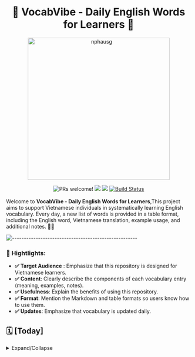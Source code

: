 
<h1 align="center"> 📗 VocabVibe - Daily English Words for Learners 🚀
</h1>
<p align="center">
<a href="https://revolut.me/nphausg" target="_blank"><img src="docs/thumbnail.jpeg" alt="nphausg" style="width: 386px !important;" ></a>
</p>
<p align="center">
<div align="center">
    <img src="https://img.shields.io/badge/PRs-welcome-brightgreen.svg" alt="PRs welcome!" />
    <img src="https://img.shields.io/badge/License-Apache%202.0-success.svg">
    <img src="https://circleci.com/gh/twilio-labs/plugin-rtc.svg?style=svg">
    <a href="https://github.com/nphausg/VocabVibe/actions/workflows/deploy.yml">
        <img alt="Build Status" src="https://github.com/nphausg/VocabVibe/actions/workflows/deploy.yml/badge.svg">
    </a>
</div>
<br>
<span>Welcome to <b>VocabVibe - Daily English Words for Learners</b>,This project aims to support Vietnamese individuals in systematically learning English vocabulary. Every day, a new list of words is provided in a table format, including the English word, Vietnamese translation, example usage, and additional notes.  🎨📱
</span>
<br>
</p>

![-----------------------------------------------------](https://raw.githubusercontent.com/andreasbm/readme/master/assets/lines/colored.png)

### 🚀 Hightlights:

- **✅ Target Audience** : Emphasize that this repository is designed for Vietnamese learners.
- **✅ Content**: Clearly describe the components of each vocabulary entry (meaning, examples, notes).
- **✅ Usefulness**: Explain the benefits of using this repository.
- **✅ Format**: Mention the Markdown and table formats so users know how to use them.
- **✅ Updates**: Emphasize that vocabulary is updated daily.


## 🗓️ [Today]

<details>
  <summary>Expand/Collapse</summary>

  | Words       | Meaning       | Example                                 | Notes                                     |
  | ----------- | ------------- | --------------------------------------- | ----------------------------------------- |
  | <a href="https://dictionary.cambridge.org/dictionary/english/eliminate">eliminate</a> | loại bỏ (to remove or take away someone or something)| A move towards healthy eating could help eliminate heart disease. | C1 |
  | <a href="https://dictionary.cambridge.org/dictionary/english/tariff">tariff</a> | thuế quan (a charge or list of charges either for services or on goods entering a country)| An agreement was reached to eliminate tariffs on information technology products | - |
  | <a href="https://dictionary.cambridge.org/dictionary/english/spiritual">spiritual</a> | Tinh thần | elating to deep feelings and beliefs, especially religious beliefs | Traditional ways of life fulfilled both economic and spiritual needs. |
  | <a href="https://dictionary.cambridge.org/dictionary/english/manner">manner</a> | thái độ  (the way in which something is done )| She stared at me in an accusing manner. | - |
  | <a href="https://dictionary.cambridge.org/dictionary/english/rigorously">rigorously</a> | một cách nghiêm ngặc | Manufacturers rigorously test new products to avoid skin reactions in those who use them. | in a careful way so that every part of something is looked at or considered to make certain it is correct or safe |
  | <a href="https://dictionary.cambridge.org/dictionary/english/secular">secular</a> | Thế tục | not having any connection with religion | We live in an increasingly secular society, in which religion has less and less influence on our daily lives. |
  | <a href="https://dictionary.cambridge.org/dictionary/english/diligent">diligent</a> | Siêng năng | Leo is very diligent about his work | - |
  | <a href="https://dictionary.cambridge.org/dictionary/english/essential">essential</a> | Thiết yếu | Government support will be essential if the project is to succeed | B1 |
  | opportunity | Cơ hội        | This is a great opportunity to learn. | Thời điểm hoặc hoàn cảnh thuận lợi.      |
  | <a href="https://dictionary.cambridge.org/dictionary/english/die-hard">die-hard  (idiom)</a> | Kiên trung, bảo thủ, khó thay đổi, ...        | "He's a die-hard fan of Manchester United."               | (Anh ấy là một fan cuồng nhiệt của Manchester United.) - Câu này thể hiện sự trung thành và đam mê mãnh liệt của một người hâm mộ bóng đá.   |
  | <a href="https://dictionary.cambridge.org/dictionary/english/die-off">die-off  (phrasal verb)</a> | Chết dần, chết mòn cho đến khi không còn tồn tại nữa |   Many small businesses died off during the economic crisis.  | Nhiều doanh nghiệp nhỏ đã chết dần trong suốt cuộc khủng hoảng kinh tế. |
  | <a href="https://dictionary.cambridge.org/dictionary/english/cornerstone">cornerston</a> | something of great importance on which everything else depends  | Funds for the school system were the cornerstone of his budget proposal. |
  | challenge     | Thử thách      | Learning a new language is a challenge. | Điều gì đó đòi hỏi nỗ lực và kỹ năng.           |
  | achieve       | Đạt được       | He achieved his goals.                 | Thành công trong việc đạt được điều gì đó.     |
  | <a href="https://dictionary.cambridge.org/dictionary/english/rationable">rationale</a>| Lý lẽ | He don't understand the rationale for these restrictions.     | - |
  | <a href="https://dictionary.cambridge.org/dictionary/english/thrift">rhrift</a>| Tiết kiệm | the careful use of money, especially by avoiding waste     | Trina learned thrift from her mother |
  | <a href="https://dictionary.cambridge.org/dictionary/english/competency">competency</a>| Năng lực | Her competence as a teacher is unquestionable.     | C1 |
  | <a href="https://dictionary.cambridge.org/dictionary/english/nitpicking">nitpicking</a>| Soi mói | If you spent less time nitpicking, you'd get more work done. | _ |
  | <a href="https://dictionary.cambridge.org/dictionary/english/integrity">integrity</a>| Chính trực | No one doubted that the president was a man of the highest integrity.     | C2 |
  | <a href="https://dictionary.cambridge.org/dictionary/english/perseverance">perseverance</a>| Sự kiên trì | Perseverance is key to success. (Sự kiên định và quyết tâm tiếp tục cố gắng.)     | C2 |
  | <a href="https://dictionary.cambridge.org/dictionary/english/advocate">advocate (C2)</a>| Người bào chữa | to publicly support or suggest an idea, development, or way of doing something     | We will continue to advocate for a regional, cooperative approach to the construction project |
  | <a href="https://dictionary.cambridge.org/dictionary/english/perception">perception </a>| Sự nhận thức | These photographs will affect people's perceptions of war  | C2 |
  | <a href="https://dictionary.cambridge.org/dictionary/english/intolerable">intolerable </a>| không thể chịu đựng được | too bad or unpleasant to deal with or accept (The situation has become intolerable)  | C2 |
  | <a href="https://dictionary.cambridge.org/dictionary/english/deceiver">deceiver </a>| Kẻ lừa dối | It could be difficult to detect a lie, especially from a well-practised deceiver.  | C2 |
  | <a href="https://dictionary.cambridge.org/dictionary/english/self-sufficiency">self-sufficiency</a>| Tự cung tự cấp | the quality or state of being able to provide everything you need, especially food, without the help of other people or countries  | After decades of self-sufficiency, domestic oil production could no longer satisfy demand. |
  | <a href="https://dictionary.cambridge.org/dictionary/english/apprehension">apprehension</a>|  Sự e ngại | worry about the future, or a fear that something unpleasant is going to happen | It's normal to feel a little apprehension before starting a new job. |
  | <a href="https://dictionary.cambridge.org/dictionary/english/assertiveness">assertiveness</a>|  Sự quyết đoán | the quality of being confident and not frightened to say what you want or believe | He spoke with confidence and assertiveness. |
  | <a href="https://dictionary.cambridge.org/dictionary/english/mayor">mayor</a>| Thị trưởng | a person who is elected or chosen to lead the group who governs a town or city | We need a mayor who is tough enough to clean up this town. |
  | <a href="https://dictionary.cambridge.org/dictionary/english/excruciating">excruciating</a>| đau đớn | extremely painful | His injury caused excruciating headaches. |
  | <a href="https://dictionary.cambridge.org/dictionary/english/orchestration">orchestration</a>| Sự phối hợp | an arrangement of a piece of music to be played by an orchestra | The song features classical piano and lush orchestration. |
  | <a href="https://dictionary.cambridge.org/dictionary/english/vigorously">vigorously</a>| Mạnh mẽ | He vigorously denied the accusations. | in a way that is very forceful or energetic |
  | <a href="https://dictionary.cambridge.org/dictionary/english/shingles">shingles</a>| Bệnh Zona |This vaccine reduces the risk of developing shingles by 55 percent | a disease caused by the varicella zoster virus, which infects particular nerves and produces a line or lines of painful reddish spots on the body |
  | <a href="https://dictionary.cambridge.org/dictionary/english/psychiatric">psychiatric</a>| tâm thần | He has been transferred to a psychiatric hospital | - |
  | <a href="https://dictionary.cambridge.org/dictionary/english/physiopathology">physiopathology</a>| sinh lý học | He is a professor of the physiopathology of reproduction at the University | - |
  | <a href="https://dictionary.cambridge.org/dictionary/english/chiropractic">chiropractic</a>| nắn xương khớp | My neurologist prescribed chiropractic to control pain as part of my treatment. | - |

</details>